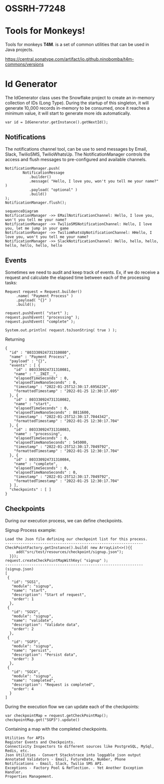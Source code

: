 # OSSRH-77248
# Tools for Monkeys!

Tools for monkeys **T4M**. is a set of common utilities that can be used in Java projects.

https://central.sonatype.com/artifact/io.github.ninobomba/t4m-commons/versions


# Id Generator

The IdGenerator class uses the Snowflake project to create an in-memory collection of IDs (Long Type). During the startup of this singleton, it will generate 10_000 records in-memory to be consumed, once it reaches a minimum value, it will start to generate more ids automatically.

  ``` var id = IdGenerator.getInstance().getNextId(); ```

## Notifications

The notifications channel tool, can be use to send messages by Email, Slack, TwilioSMS, TwilioWhatsUp. The NotificationManager controls the access and flush messages to pre-configured and available channels.

``` 
NotificationManager.push(  
        NotificationMessage  
           .builder()  
           .message( "Hello, I love you, won't you tell me your name?" )  
           .payload( "optional" )  
           .build()  
);
NotificationManager.flush();
``` 
```mermaid
sequenceDiagram
NotificationManager ->> EMailNotificationChannel: Hello, I love you, won't you tell me your name?
NotificationManager ->> TwilioSMSNotificationChannel: Hello, I love you, let me jump in your game
NotificationManager ->> TwilioWhatsUpNotificationChannel: HHello, I love you, won't you tell me your name?
NotificationManager ->> SlackNotificationChannel: Hello, hello, hello, hello, hello, hello, hello
```

## Events

Sometimes we need to audit and keep track of events. Ex, if we do receive a request and calculate the elapsed time between each of the processing tasks:

```
Request request = Request.builder()  
     .name( "Payment Process" )   
     .payload( "{}" )  
     .build();  
  
request.pushEvent( "start" );  
request.pushEvent( "processing" );  
request.pushEvent( "complete" );  

System.out.println( request.toJsonString( true ) );
```
Returning
```
{
  "id" : "803330924731310080",
  "name" : "Payment Process",
  "payload" : "{}",
  "events" : [ {
    "id" : 803330924731310081,
    "name" : "__INIT__",
    "elapsedTimeSeconds" : 0,
    "elapsedTimeNanoSeconds" : 0,
    "timestamp" : "2022-01-25T12:30:17.6956226",
    "formattedTimestamp" : "2022-01-25 12:30:17.695"
  }, {
    "id" : 803330924731310082,
    "name" : "start",
    "elapsedTimeSeconds" : 0,
    "elapsedTimeNanoSeconds" : 8811600,
    "timestamp" : "2022-01-25T12:30:17.7044342",
    "formattedTimestamp" : "2022-01-25 12:30:17.704"
  }, {
    "id" : 803330924731310083,
    "name" : "processing",
    "elapsedTimeSeconds" : 0,
    "elapsedTimeNanoSeconds" : 545000,
    "timestamp" : "2022-01-25T12:30:17.7049792",
    "formattedTimestamp" : "2022-01-25 12:30:17.704"
  }, {
    "id" : 803330924731310084,
    "name" : "complete",
    "elapsedTimeSeconds" : 0,
    "elapsedTimeNanoSeconds" : 0,
    "timestamp" : "2022-01-25T12:30:17.7049792",
    "formattedTimestamp" : "2022-01-25 12:30:17.704"
  } ],
  "checkpoints" : [ ]
}
```

## Checkpoints 

During our execution process, we can define checkpoints. 

Signup Process example:
```
Load the Json file defining our checkpoint list for this process.
---------------------------------------------------------------
CheckPointFactory.getInstance().build( new ArrayList<>(){{ 
     add("src/test/resources/checkpoint/signup.json"); 
  }});  
request.createCheckPointMapWithKey( "signup" );
---------------------------------------------------------------
(signup.json)
[  
 {  
   "id": "SGS1",  
   "module": "signup",  
   "name": "start",  
   "description": "Start of request",  
   "order": 1  
  },  
 {  
   "id": "SGV2",  
   "module": "signup",  
   "name": "validate",  
   "description": "Validate data",  
   "order": 2  
  },  
 {  
   "id": "SGP3",  
   "module": "signup",  
   "name": "persist",  
   "description": "Persist data",  
   "order": 3  
  },  
 {  
   "id": "SGC4",  
   "module": "signup",  
   "name": "completed",  
   "description": "Request is completed",  
   "order": 4  
  }  
]
```
During the execution flow we can update each of the checkpoints:

```
var checkpointMap = request.getCheckPointMap();  
checkpointMap.get("SGP3").update()
```
Containing a map with the completed checkpoints.


  
    Utilities for APIs
    Register Events and Checkpoints.
    Connectivity Inspectors to different sources like PostgreSQL, MySql, Redis, etc.
    Json Utilities - Convert Stackstrace into loggable json output
    Annotated Validators - Email, FutureDate, Number, Phone
    Notifications - Email, Slack, Twilio SMS API.
    Exceptions - Factory Pool & Reflection. - Yet Another Exception Handler. 
    Properties Management.
